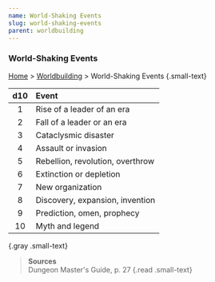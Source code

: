 ```yaml
---
name: World-Shaking Events
slug: world-shaking-events
parent: worldbuilding
---
```

### World-Shaking Events
[Home](dm-operations-center) > [Worldbuilding](worldbuilding-menu) > World-Shaking Events {.small-text}

| d10 | Event                            |
|:---:|:---------------------------------|
|  1  | Rise of a leader of an era       |
|  2  | Fall of a leader or an era       |
|  3  | Cataclysmic disaster             |
|  4  | Assault or invasion              |
|  5  | Rebellion, revolution, overthrow |
|  6  | Extinction or depletion          |
|  7  | New organization                 |
|  8  | Discovery, expansion, invention  |
|  9  | Prediction, omen, prophecy       |
| 10  | Myth and legend                  |
{.gray .small-text}

> **Sources** <br/>
> Dungeon Master's Guide, p. 27
{.read .small-text}

